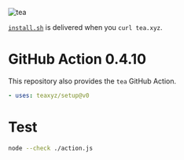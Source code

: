 ![tea](https://tea.xyz/banner.png)

[`install.sh`](./install.sh) is delivered when you `curl tea.xyz`.


# GitHub Action 0.4.10

This repository also provides the `tea` GitHub Action.

```yaml
- uses: teaxyz/setup@v0
```

# Test

```sh
node --check ./action.js
```

